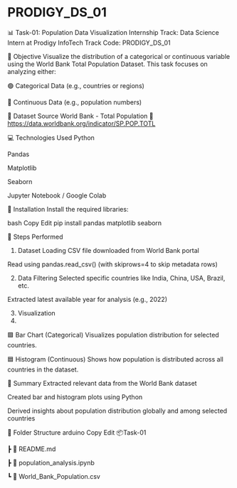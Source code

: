 # PRODIGY_DS_01

📊 Task-01: Population Data Visualization
Internship Track: Data Science Intern at Prodigy InfoTech
Track Code: PRODIGY_DS_01

🎯 Objective
Visualize the distribution of a categorical or continuous variable using the World Bank Total Population Dataset.
This task focuses on analyzing either:

🟢 Categorical Data (e.g., countries or regions)

🔵 Continuous Data (e.g., population numbers)

🔗 Dataset Source
World Bank - Total Population
🔗 https://data.worldbank.org/indicator/SP.POP.TOTL


💻 Technologies Used
Python

Pandas

Matplotlib

Seaborn

Jupyter Notebook / Google Colab

🔧 Installation
Install the required libraries:

bash
Copy
Edit
pip install pandas matplotlib seaborn

📁 Steps Performed
1. Dataset Loading
CSV file downloaded from World Bank portal

Read using pandas.read_csv() (with skiprows=4 to skip metadata rows)

2. Data Filtering
Selected specific countries like India, China, USA, Brazil, etc.

Extracted latest available year for analysis (e.g., 2022)

3. Visualization
4. 
🟪 Bar Chart (Categorical)
Visualizes population distribution for selected countries.


🟦 Histogram (Continuous)
Shows how population is distributed across all countries in the dataset.

📌 Summary
Extracted relevant data from the World Bank dataset

Created bar and histogram plots using Python

Derived insights about population distribution globally and among selected countries

📁 Folder Structure
arduino
Copy
Edit
📦Task-01

 ┣ 📄 README.md
 
 ┣ 📄 population_analysis.ipynb
 
 ┗ 📄 World_Bank_Population.csv
